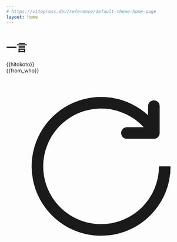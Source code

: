 ```yaml
---
# https://vitepress.dev/reference/default-theme-home-page
layout: home
---
```



<script setup>
import { ref,onMounted,onUnmounted  } from 'vue'

const loading = ref(false)
const hitokoto = ref('ni, sekai')
const from_who = ref('')

let url = []
function changeBackgroundImage() {
  url.unshift(`url(https://www.dmoe.cc/random.php?t=${Math.random()})`)
  url = url.slice(0, 2)
  document.body.style.backgroundImage = url.join(',')
}


let timer
function startInterval() {
  timer = setTimeout(fetchHitokoto, 30 * 1000)
}
async function fetchHitokoto() {
  if(loading.value) return
  loading.value = true

  if (timer) clearTimeout(timer)
  changeBackgroundImage()
  const data = await fetch('https://hi.logacg.com').then(res => res.json())
  if (data && data.hitokoto) {
    let str = ''
    if (data.from_who) {
      str += (`—— ${data.from_who}`)
    }

    if (data.from && data.from !== '原创') {
      str += (`「${data.from}」`)
    }
    from_who.value = str
    hitokoto.value = data.hitokoto
  }

  startInterval()
  loading.value = false
}

onMounted(() => {
  fetchHitokoto()
})

onUnmounted(() => {
  clearTimeout(timer)
  document.body.style.backgroundImage = 'none'
})
</script>

<div :class='$style.body'>
  <h1 :class='$style.h1'>一言</h1>
  <div :class="[$style.text_cover, $style.hitokoto]">
    {{hitokoto}}
  </div>
  <div :class="[$style.text_cover, $style.from_who]">{{from_who}}</div>
  <div :class="[$style.text_cover, $style.more]" @click="fetchHitokoto" title="再来一句">
    <svg xmlns="http://www.w3.org/2000/svg" viewBox="0 0 1024 1024" :class="[loading ? $style.loading: '']">
      <path fill="currentColor"
        d="M784.512 230.272v-50.56a32 32 0 1 1 64 0v149.056a32 32 0 0 1-32 32H667.52a32 32 0 1 1 0-64h92.992A320 320 0 1 0 524.8 833.152a320 320 0 0 0 320-320h64a384 384 0 0 1-384 384 384 384 0 0 1-384-384 384 384 0 0 1 643.712-282.88z">
      </path>
    </svg>
  </div>


</div>

<style module>
:root {
  --main-color: #fff;
  --font-size-hitokoto: 40px;
  --font-size-from-who: 28px;
}

.body {
  margin: 0;
  display: flex;
  flex-direction: column;
  align-items: center;
  gap: 2px;
  /* color: var(--main-color); */
}

.h1 {
  height: 20vh;
  opacity: 0;
}

.hitokoto {
  font-family: serif;
  text-align: center;
  font-size: var(--font-size-hitokoto);
  max-width: 800px;
  padding: 0 12px;
  line-height: initial;
}

.text_cover {
  background-color: var(--vp-nav-bg-color);
  background: color-mix(in srgb, var(--vp-nav-bg-color) 90%, transparent);
  border-radius: 2px;
}

.from_who {
  font-family: serif;
  text-align: center;
  font-size: var(--font-size-from-who);
  padding: 0 10px;
  line-height: initial;
}

.more {
  width: 1em;
  height: 1em;
  padding: 3px;
  cursor: pointer;
  line-height: 1;
  box-sizing: content-box;
}

.loading {
  animation: spin .3s ease-in-out infinite;
}
@keyframes spin {
  to {
    transform: rotate(360deg);
  }
}
</style>
